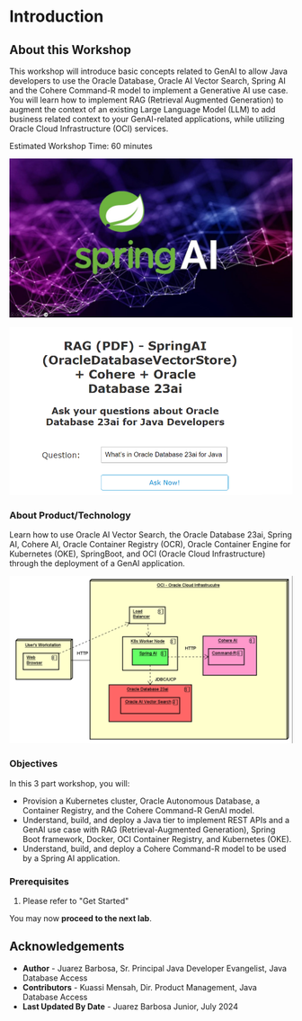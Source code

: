 # Introduction

## About this Workshop



This workshop will introduce basic concepts related to GenAI to allow Java developers to use the Oracle Database, Oracle AI Vector Search, Spring AI and the Cohere Command-R model to implement a Generative AI use case. You will learn how to implement RAG (Retrieval Augmented Generation) to augment the context of an existing Large Language Model (LLM) to add business related context to your GenAI-related applications, while utilizing Oracle Cloud Infrastructure (OCI) services.

Estimated Workshop Time: 60 minutes

![spring-ai-image](images/spring-ai.png "spring ai")

![application](images/application-1.png "application")

### About Product/Technology

Learn how to use Oracle AI Vector Search, the Oracle Database 23ai, Spring AI, Cohere AI, Oracle Container Registry (OCR), Oracle Container Engine for Kubernetes (OKE), SpringBoot, and OCI (Oracle Cloud Infrastructure) through the deployment of a GenAI application.

![intro architecture](images/architecture.png "architecture-diagram")

### Objectives

In this 3 part workshop, you will:

* Provision a Kubernetes cluster, Oracle Autonomous Database, a Container Registry, and the Cohere Command-R GenAI model.
* Understand, build, and deploy a Java tier to implement REST APIs and a GenAI use case with RAG (Retrieval-Augmented Generation), Spring Boot framework, Docker, OCI Container Registry, and Kubernetes (OKE).
* Understand, build, and deploy a Cohere Command-R model to be used by a Spring AI application.

### Prerequisites

1. Please refer to "Get Started"

You may now **proceed to the next lab**.

## Acknowledgements

* **Author** - Juarez Barbosa, Sr. Principal Java Developer Evangelist, Java Database Access
* **Contributors** - Kuassi Mensah, Dir. Product Management, Java Database Access
* **Last Updated By Date** - Juarez Barbosa Junior, July 2024
